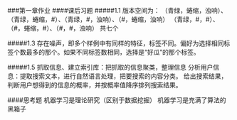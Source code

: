 ###第一章作业
####课后习题
#####1.1
版本空间为：
（青绿，蜷缩，浊响）、
（青绿，蜷缩，#）、（青绿，#，浊响）、（#，蜷缩，浊响）
（青绿，#，#）、（#，蜷缩，#）、（#，#，浊响）
共七个

#####1.3
存在噪声，即多个样例中有同样的特征，标签不同。偏好为选择相同标签个数最多的那个。如果不同标签数相同，选择是“好瓜”的那个标签。

#####1.5
抓取信息、建立索引库：把抓取的信息聚类，整理信息
分析用户信息：提取搜索文本，进行自然语言处理，把要搜索的内容分类。
给出搜索结果，判断用户想得到的信息的概率，并按概率值降序排列搜索结果。

####思考题
机器学习是理论研究（区别于数据挖掘）
机器学习是充满了算法的黑箱子
